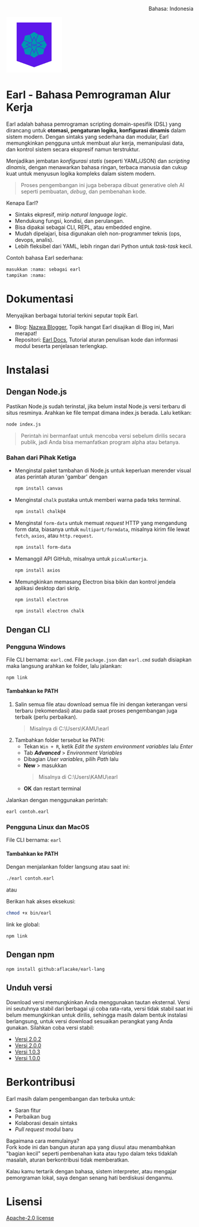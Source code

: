 <p align="right">Bahasa: Indonesia</p>
<img src="https://raw.githubusercontent.com/aflacake/earl-lang/main/img/Earl (1).png" width="150px" height="150px" alt="Earl" />

# Earl - Bahasa Pemrograman Alur Kerja
Earl adalah bahasa pemrograman scripting domain-spesifik (DSL) yang dirancang untuk **otomasi, pengaturan logika, konfigurasi dinamis** dalam sistem modern. Dengan sintaks yang sederhana dan modular, Earl memungkinkan pengguna untuk membuat alur kerja, memanipulasi data, dan kontrol sistem secara ekspresif namun terstruktur.

Menjadikan jembatan _konfigurasi statis_ (seperti YAML/JSON) dan _scripting dinamis_, dengan menawarkan bahasa ringan, terbaca manusia dan cukup kuat untuk menyusun logika kompleks dalam sistem modern.

> Proses pengembangan ini juga beberapa dibuat generative oleh AI seperti pembuatan, _debug_, dan pembenahan kode.

Kenapa Earl?
- Sintaks ekpresif, mirip _natural language logic_.
- Mendukung fungsi, kondisi, dan perulangan.
- Bisa dipakai sebagai CLI, REPL, atau embedded engine.
- Mudah dipelajari, bisa digunakan oleh non-programmer teknis (ops, devops, analis).
- Lebih fleksibel dari YAML, lebih ringan dari Python untuk _task-task_ kecil.

Contoh bahasa Earl sederhana:
```earl
masukkan :nama: sebagai earl
tampikan :nama:
```

# Dokumentasi
Menyajikan berbagai tutorial terkini seputar topik Earl. 
- Blog: [Nazwa Blogger](https://postnazwablogger.blogspot.com/search/label/Earl), Topik hangat Earl disajikan di Blog ini, Mari merapat!
- Repositori: [Earl Docs](https://github.com/aflacake/earl-docs), Tutorial aturan penulisan kode dan informasi modul beserta penjelasan terlengkap.

# Instalasi
## Dengan Node.js
Pastikan Node.js sudah terinstal, jika belum instal Node.js versi terbaru di situs resminya. Arahkan ke file tempat dimana index.js berada. Lalu ketikan:
```bash
node index.js
```
> Perintah ini bermanfaat untuk mencoba versi sebelum dirilis secara publik, jadi Anda bisa memanfatkan program alpha atau betanya.

### Bahan dari Pihak Ketiga
- Menginstal paket tambahan di Node.js untuk keperluan merender visual atas perintah aturan 'gambar' dengan
  ``` bash
  npm install canvas
  ```
- Menginstal `chalk` pustaka untuk memberi warna pada teks terminal.
  ```bash
  npm install chalk@4
  ```
- Menginstal `form-data` untuk memuat _request_ HTTP yang mengandung form data, biasanya untuk `multipart/formdata`, misalnya kirim file lewat `fetch`, `axios`, atau `http.request`.
  ```bash
  npm install form-data
  ```
- Memanggil API GitHub, misalnya untuk `picuAlurKerja`.
  ```bash
  npm install axios
  ```
- Memungkinkan memasang Electron bisa bikin dan kontrol jendela aplikasi desktop dari skrip.
  ```bash
  npm install electron
  ```
  ```bash
  npm install electron chalk
  ```

## Dengan CLI
### Pengguna Windows
File CLI bernama: `earl.cmd`.
File `package.json` dan `earl.cmd` sudah disiapkan maka langsung arahkan ke folder, lalu jalankan:
```bash
npm link
```

#### Tambahkan ke PATH
1. Salin semua file atau download semua file ini dengan keterangan versi terbaru (rekomendasi) atau pada saat proses pengembangan juga terbaik (perlu perbaikan).
   > Misalnya di C:\Users\KAMU\earl
2. Tambahkan folder tersebut ke PATH:
   - Tekan `Win + R`, ketik _Edit the system environment variables_ lalu _Enter_
   - Tab _**Advanced**_ > _Environment Variables_
   - Dibagian _User variables_, pilih _Path_ lalu
   - **New** > masukkan
     > Misalnya di C:\Users\KAMU\earl
   - **OK** dan restart terminal

Jalankan dengan menggunakan perintah:
```bash
earl contoh.earl
```

### Pengguna Linux dan MacOS
File CLI bernama: `earl`
#### Tambahkan ke PATH
Dengan menjalankan folder langsung atau saat ini:
```bash
./earl contoh.earl
```
atau

Berikan hak akses eksekusi:
```bash
chmod +x bin/earl
```
link ke global:
``` bash
npm link
```

## Dengan npm
```bash
npm install github:aflacake/earl-lang
```

## Unduh versi
Download versi memungkinkan Anda menggunakan tautan eksternal. Versi ini seutuhnya stabil dari berbagai uji coba rata-rata, versi tidak stabil saat ini belum memungkinkan untuk dirilis, sehingga masih dalam bentuk instalasi berlangsung, untuk versi download sesuaikan perangkat yang Anda gunakan. Silahkan coba versi stabil:
- [Versi 2.0.2](https://www.dropbox.com/scl/fo/4xhi8bl739h9ekvoi8v8g/AMTP_jDgAJYkCq59pgYXhb0?rlkey=66b2w5oy6bhynpe8w4tvvym61&st=ngyngz75&dl=0)
- [Versi 2.0.0](https://www.dropbox.com/scl/fo/zbb12ru3lomywj1jgbgpd/ANs9qHu8ZD8Li3kJ0o9qSSs?rlkey=94ig1gxrgrs3akop9557gwuqr&st=dytdlwqw&dl=0)
- [Versi 1.0.3](https://www.dropbox.com/scl/fo/tx28twsekamv4r7ijjmd3/AJNeWSaor3yBgXDp803y1Fs?rlkey=7nyjdjt26lk4jjdq57jif3fw9&st=du30wcw5&dl=0)
- [Versi 1.0.0](https://www.dropbox.com/scl/fo/92zqglhfbdlteyrzfg5el/AMJTipi0hB7207rwC5lQsC8?rlkey=q9p8jspq3xfztz3q79w0f263p&st=qksjuol9&dl=0)

# Berkontribusi
Earl masih dalam pengembangan dan terbuka untuk:
- Saran fitur
- Perbaikan bug
- Kolaborasi desain sintaks
- _Pull request_ modul baru

Bagaimana cara memulainya?\
Fork kode ini dan bangun aturan apa yang diusul atau menambahkan "bagian kecil" seperti pembenahan kata atau typo dalam teks tidaklah masalah, aturan berkontribusi tidak memberatkan.

Kalau kamu tertarik dengan bahasa, sistem interpreter, atau mengajar pemorgraman lokal, saya dengan senang hati berdiskusi denganmu.

# Lisensi
[Apache-2.0 license](https://github.com/aflacake/earl-lang?tab=Apache-2.0-1-ov-file)
